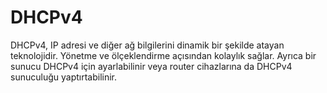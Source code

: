 # DHCPv4

DHCPv4, IP adresi ve diğer ağ bilgilerini dinamik bir şekilde atayan teknolojidir. Yönetme ve ölçeklendirme açısından kolaylık sağlar. Ayrıca bir sunucu DHCPv4 için ayarlabilinir veya router cihazlarına da DHCPv4 sunuculuğu yaptırtabilinir. 
